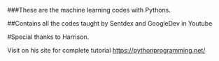 ###These are the machine learning codes with Pythons.

##Contains all the codes taught by Sentdex and GoogleDev in Youtube

#Special thanks to Harrison.

Visit on his site for complete tutorial https://pythonprogramming.net/
